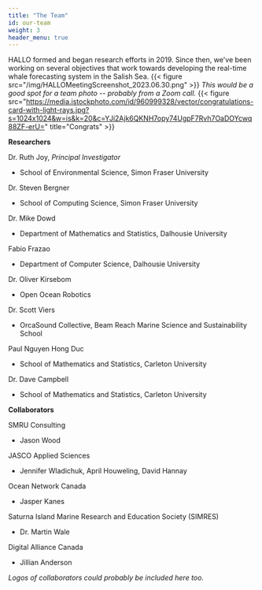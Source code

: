 ```yaml
---
title: "The Team"
id: our-team
weight: 3
header_menu: true
---
```


HALLO formed and began research efforts in 2019. Since then, we've been working on several objectives that work towards developing the real-time whale forecasting system in the Salish Sea.
{{< figure src="/img/HALLOMeetingScreenshot_2023.06.30.png" >}}
*This would be a good spot for a team photo -- probably from a Zoom call.*
{{< figure src="https://media.istockphoto.com/id/960999328/vector/congratulations-card-with-light-rays.jpg?s=1024x1024&w=is&k=20&c=YJi2Ajk6QKNH7opy74UgpF7Rvh7OaDOYcwq88ZF-erU=" title="Congrats" >}}

**Researchers**

Dr. Ruth Joy, *Principal Investigator*
* School of Environmental Science, Simon Fraser University

Dr. Steven Bergner
* School of Computing Science, Simon Fraser University

Dr. Mike Dowd
* Department of Mathematics and Statistics, Dalhousie University

Fabio Frazao
* Department of Computer Science, Dalhousie University

Dr. Oliver Kirsebom
* Open Ocean Robotics

Dr. Scott Viers
* OrcaSound Collective, Beam Reach Marine Science and Sustainability School

Paul Nguyen Hong Duc
* School of Mathematics and Statistics, Carleton University

Dr. Dave Campbell
* School of Mathematics and Statistics, Carleton University


**Collaborators**

SMRU Consulting
* Jason Wood

JASCO Applied Sciences
* Jennifer Wladichuk, April Houweling, David Hannay

Ocean Network Canada
* Jasper Kanes

Saturna Island Marine Research and Education Society (SIMRES)
* Dr. Martin Wale

Digital Alliance Canada
* Jillian Anderson

*Logos of collaborators could probably be included here too.*
